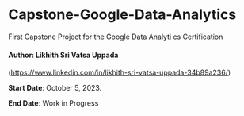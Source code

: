# Capstone-Google-Data-Analytics
First Capstone Project for the Google Data Analyti cs Certification 

#### **Author**: Likhith Sri Vatsa Uppada  

(https://www.linkedin.com/in/likhith-sri-vatsa-uppada-34b89a236/)

**Start Date**: October 5, 2023.

**End Date**: Work in Progress



